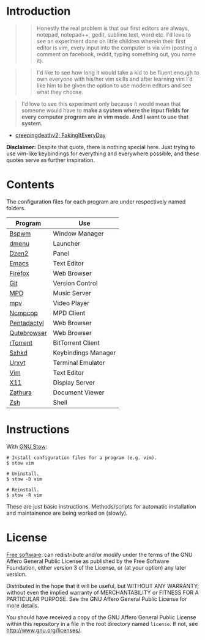 # Introduction

>> Honestly the real problem is that our first editors are always, notepad,
>> notepad++, gedit, sublime text, word etc. I'd love to see an experiment done
>> on little children wherein their first editor is vim, every input into the
>> computer is via vim (posting a comment on facebook, reddit, typing something
>> out, you name it).

>> I'd like to see how long it would take a kid to be fluent enough to own
>> everyone with his/her vim skills and after learning vim I'd like him to be
>> given the option to use modern editors and see what they choose.

> I'd love to see this experiment only because it would mean that someone
> would have to **make a system where the input fields for every computer
> program are in vim mode. And I want to use that system**.

- [creepingdeathv2; FakingItEveryDay][quote]

[quote]: https://www.reddit.com/r/vim/comments/2ww6fv/this_is_your_brain_on_vim/couym1j

**Disclaimer:** Despite that quote, there is nothing special here. Just trying
to use vim-like keybindings for everything and everywhere possible, and these
quotes serve as further inspiration.

# Contents

The configuration files for each program are under respectively named folders.

Program       | Use
-------       | ---
[Bspwm]       | Window Manager
[dmenu]       | Launcher
[Dzen2]       | Panel
[Emacs]       | Text Editor
[Firefox]     | Web Browser
[Git]         | Version Control
[MPD]         | Music Server
[mpv]         | Video Player
[Ncmpcpp]     | MPD Client
[Pentadactyl] | Web Browser
[Qutebrowser] | Web Browser
[rTorrent]    | BitTorrent Client
[Sxhkd]       | Keybindings Manager
[Urxvt]       | Terminal Emulator
[Vim]         | Text Editor
[X11]         | Display Server
[Zathura]     | Document Viewer
[Zsh]         | Shell

[Bspwm]:       https://github.com/baskerville/bspwm
[dmenu]:       http://tools.suckless.org/dmenu/
[Dzen2]:       https://robm.github.io/dzen/
[Emacs]:       https://www.gnu.org/software/emacs/
[Firefox]:     https://mozilla.org/firefox
[Git]:         http://git-scm.com/
[MPD]:         http://www.musicpd.org/
[mpv]:         http://mpv.io/
[Ncmpcpp]:     http://ncmpcpp.rybczak.net/
[Pentadactyl]: http://5digits.org/pentadactyl/
[Qutebrowser]: https://github.com/The-Compiler/qutebrowser
[rTorrent]:    https://rakshasa.github.io/rtorrent/
[Sxhkd]:       https://github.com/baskerville/sxhkd
[Urxvt]:       http://software.schmorp.de/pkg/rxvt-unicode.html
[Vim]:         http://www.vim.org/
[X11]:         http://www.x.org/wiki/
[Zathura]:     https://pwmt.org/projects/zathura/
[Zsh]:         http://www.zsh.org/

# Instructions

With [GNU Stow]:

``` shell
# Install configuration files for a program (e.g. vim).
$ stow vim

# Uninstall.
$ stow -D vim

# Reinstall.
$ stow -R vim
```

These are just basic instructions. Methods/scripts for automatic installation
and maintainence are being worked on (slowly).

[GNU Stow]: https://www.gnu.org/software/stow/

# License

[Free software]: can redistribute and/or modify under the terms of the GNU
Affero General Public License as published by the Free Software Foundation,
either version 3 of the License, or (at your option) any later version.

Distributed in the hope that it will be useful, but WITHOUT ANY WARRANTY;
without even the implied warranty of MERCHANTABILITY or FITNESS FOR A PARTICULAR
PURPOSE. See the GNU Affero General Public License for more details.

You should have received a copy of the GNU Affero General Public License within
this repository in a file in the root directory named `license`. If not, see
<http://www.gnu.org/licenses/>.

[Free software]: https://www.gnu.org/philosophy/free-sw.html
